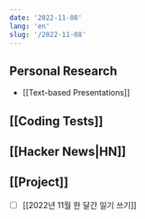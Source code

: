 ```yaml
---
date: '2022-11-08'
lang: 'en'
slug: '/2022-11-08'
---
```


## Personal Research

- [[Text-based Presentations]]

## [[Coding Tests]]

## [[Hacker News|HN]]

## [[Project]]

- [ ] [[2022년 11월 한 달간 일기 쓰기]]
